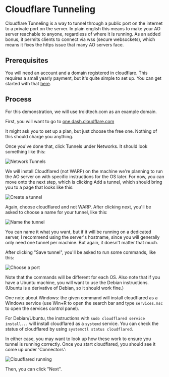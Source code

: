 # Cloudflare Tunneling

Cloudflare Tunneling is a way to tunnel through a public port on the internet to a private port on the server. In plain english this means to make your AO server reachable to anyone, regardless of where it is running.
As an added bonus, it permits clients to connect via wss (secure websockets), which means it fixes the https issue that many AO servers face.

## Prerequisites

You will need an account and a domain registered in cloudflare. This requires a small yearly payment, but it's quite simple to set up. You can get started with that [here](https://domains.cloudflare.com/).

## Process

For this demonstration, we will use troidtech.com as an example domain.

First, you will want to go to [one.dash.cloudflare.com](https://one.dash.cloudflare.com/)

It might ask you to set up a plan, but just choose the free one. Nothing of this should charge you anything.

Once you've done that, click Tunnels under Networks. It should look something like this:

![Network Tunnels](https://i.imgur.com/HaYxZKG.png)

We will install Cloudflared (not WARP) on the machine we're planning to run the AO server on
with specific instructions for the OS later.
For now, you can move onto the next step, which is clicking Add a tunnel,
which should bring you to a page that looks like this:

![Create a tunnel](https://i.imgur.com/TfvPvRo.png)

Again, choose cloudflared and not WARP. After clicking next, you'll be asked to choose a name for your tunnel,
like this:

![Name the tunnel](https://i.imgur.com/0YoIEZT.png)

You can name it what you want, but if it will be running on a dedicated server, I recommend using the server's hostname,
since you will generally only need one tunnel per machine. But again, it doesn't matter that much.

After clicking "Save tunnel", you'll be asked to run some commands, like this:

![Choose a port](https://i.imgur.com/bPxOspP.png)

Note that the commands will be different for each OS.
Also note that if you have a Ubuntu machine, you will want to use the Debian instructions.
(Ubuntu is a derivative of Debian, so it should work fine.)

One note about Windows: the given command will install cloudflared as a Windows service
(use Win+R to open the search bar and type `services.msc` to open the services control panel).

For Debian/Ubuntu, the instructions with `sudo cloudflared service install...` will install cloudflared as a `systemd` service.
You can check the status of cloudflared by using `systemctl status cloudflared`.

In either case, you may want to look up how these work to ensure you tunnel is running correctly.
Once you start cloudflared, you should see it come up under 'Connectors':

![Cloudflared running](https://i.imgur.com/1v5STux.png)

Then, you can click "Next".
